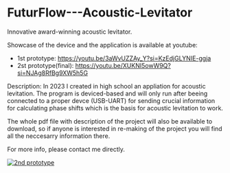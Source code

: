 # FuturFlow---Acoustic-Levitator
Innovative award-winning acoustic levitator. 

Showcase of the device and the application is available at youtube:
 - 1st prototype: https://youtu.be/3aWvUZZAy_Y?si=KzEdjGLYNIE-ggja
 - 2st prototype(final): https://youtu.be/XUKNI5owW9Q?si=NJAg8RfBg9XW5h5G

Description:
In 2023 I created in high school an appliation for acoustic levitation.
The program is deviced-based and will only run after beeing connected to 
a proper devce (USB-UART) for sending crucial information for calculating 
phase shifts which is the basis for acoustic levitation to work. 

The whole pdf file with description of the project will also be available
to download, so if anyone is interested in re-making of the 
project you will find all the neccesarry information there.


For more info, please contact me directly.

[![2nd prototype](https://img.youtube.com/vi/YOUTUBE_VIDEO_ID_HERE/0.jpg)](https://www.youtube.com/watch?v=3aWvUZZAy_Y)
